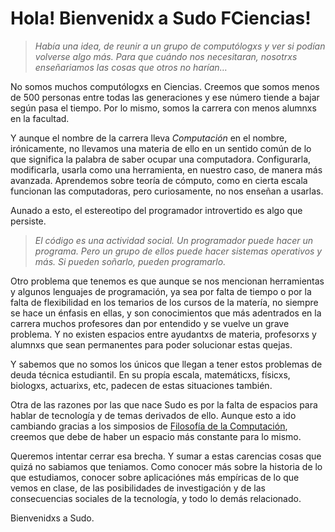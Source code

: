 # Hola! Bienvenidx a Sudo FCiencias!

> _Había una idea, de reunir a un grupo de computólogxs y ver si podían volverse algo más. Para que cuándo nos necesitaran, nosotrxs enseñariamos las cosas que otros no harían…_

No somos muchos computólogxs en Ciencias. Creemos que somos menos de 500 personas entre todas las generaciones y ese número tiende a bajar según pasa el tiempo.  Por lo mismo, 
somos la carrera con menos alumnxs en la facultad. 

Y aunque el nombre de la carrera lleva *Computación* en el nombre, irónicamente, no llevamos una materia de ello en un sentido común de lo que significa la palabra de saber ocupar
una computadora. Configurarla, modificarla, usarla como una herramienta, en nuestro caso, de manera más avanzada. Aprendemos sobre teoría de cómputo, como en cierta escala funcionan 
las computadoras, pero curiosamente, no nos enseñan a usarlas.

Aunado a esto, el estereotipo del programador introvertido es algo que persiste. 

> _El código es una actividad social. Un programador puede hacer un programa. Pero un grupo de ellos puede hacer sistemas operativos y más.
> Si pueden soñarlo, pueden programarlo._

Otro problema que tenemos es que aunque se nos mencionan herramientas y algunos lenguajes de programación, ya sea por falta de tiempo o por la falta de flexibilidad en los temarios
de los cursos de la matería, no siempre se hace un énfasis en ellas, y son conocimientos que más adentrados en la carrera muchos profesores dan por entendido y se vuelve un grave problema.
Y no existen espacios entre ayudantxs de materia, profesorxs y alumnxs que sean permanentes para poder solucionar estas quejas. 

Y sabemos que no somos los únicos que llegan a tener estos problemas de deuda técnica estudiantil. En su propía escala, matemáticxs, físicxs, biologxs, actuarixs, etc, padecen
de estas situaciones también. 

Otra de las razones por las que nace Sudo es por la falta de espacios para hablar de tecnología y de temas derivados de ello. Aunque esto a ido cambiando gracias a los simposios
de [Filosofía de la Computación](https://sites.google.com/ciencias.unam.mx/philcomp), creemos que debe de haber un espacio más constante para lo mismo. 

Queremos intentar cerrar esa brecha. Y sumar a estas carencias cosas que quizá no sabiamos que teniamos. Como conocer más sobre la historia de lo que estudiamos, conocer
sobre aplicaciónes más empíricas de lo que vemos en clase, de las posibilidades de investigación y de las consecuencias sociales de la tecnología, y todo lo demás relacionado.

Bienvenidxs a Sudo.
